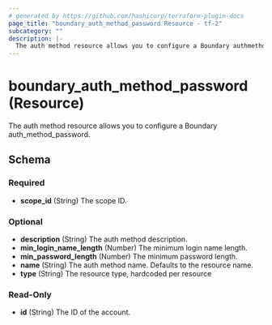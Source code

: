 ```yaml
---
# generated by https://github.com/hashicorp/terraform-plugin-docs
page_title: "boundary_auth_method_password Resource - tf-2"
subcategory: ""
description: |-
  The auth method resource allows you to configure a Boundary authmethodpassword.
---
```


# boundary_auth_method_password (Resource)

The auth method resource allows you to configure a Boundary auth_method_password.



<!-- schema generated by tfplugindocs -->
## Schema

### Required

- **scope_id** (String) The scope ID.

### Optional

- **description** (String) The auth method description.
- **min_login_name_length** (Number) The minimum login name length.
- **min_password_length** (Number) The minimum password length.
- **name** (String) The auth method name. Defaults to the resource name.
- **type** (String) The resource type, hardcoded per resource

### Read-Only

- **id** (String) The ID of the account.


